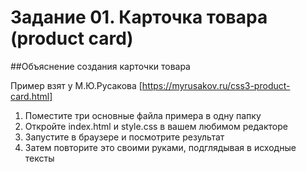 # Задание 01. Карточка товара (product card)
##Объяснение создания карточки товара

Пример взят у М.Ю.Русакова [https://myrusakov.ru/css3-product-card.html]

  1. Поместите три основные файла примера в одну папку
  2. Откройте index.html и style.css в вашем любимом редакторе
  3. Запустите в браузере и посмотрите результат
  4. Затем повторите это своими руками, подглядывая в исходные тексты

